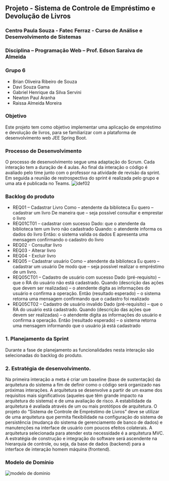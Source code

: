 ## Projeto - Sistema de Controle de Empréstimo e Devolução de Livros
### Centro Paula Souza - Fatec Ferraz - Curso de Análise e Desenvolvimento de Sistemas
### Disciplina – Programação Web – Prof. Edson Saraiva de Almeida
### Grupo 6
- Brian Oliveira Ribeiro de Souza
- Davi Souza Gama
- Gabriel Henrique da Silva Servini
- Newton Paul Aranha
- Raissa Almeida Moreira
### Objetivo
Este projeto tem como objetivo implementar uma aplicação de empréstimo e devolução de livros, para se familiarizar com a
plataforma de desenvolvimento web JEE Spring Boot.
### Processo de Desenvolvimento
O processo de desenvolvimento segue uma adaptação do Scrum. Cada interação tem a duração de 4 aulas. Ao final da interação o
código é avaliado pelo time junto com o professor na atividade de revisão da sprint. Em seguida a reunião de restrospectiva do sprint é
realizada pelo grupo e uma ata é publicada no Teams.
![idef02](https://user-images.githubusercontent.com/14267502/84417700-6a2a2580-abec-11ea-8b39-d20213a4f15d.png)
### Backlog do produto
- REQ01 – Cadastrar Livro
Como – atendente da biblioteca
Eu quero – cadastrar um livro
De maneira que – seja possível consultar e emprestar o livro
- REQ01CT01 – cadastrar com sucesso
Dado: que o atendente da biblioteca tem um livro não cadastrado
Quando: o atendente informa os dados do livro
Então: o sistema valida os dados E apresenta uma mensagem confirmando o cadastro do livro
- REQ02 - Consultar livro
- REQ03 - Alterar livro
- REQ04 - Excluir livro
- REQ05 – Cadastrar usuário
Como – atendente da biblioteca
Eu quero – cadastrar um usuário
De modo que – seja possível realizar o empréstimo de um livro.
- REQ05CT01 – Cadastro de usuário com sucesso
Dado (pré-requisito) – que o RA do usuário não está cadastrado.
Quando (descrição das ações que devem ser realizadas) – o atendente digita as informações do usuário e confirma a operação.
Então (resultado esperado) – o sistema retorna uma mensagem confirmando que o cadastro foi realizado
- REQ05CT02 – Cadastro de usuário invalido
Dado (pré-requisito) – que o RA do usuário está cadastrado.
Quando (descrição das ações que devem ser realizadas) – o atendente digita as informações do usuário e confirma a operação.
Então (resultado esperado) – o sistema retorna uma mensagem informando que o usuário já está cadastrado
### 1. Planejamento da Sprint
Durante a fase de planejamento as funcionalidades nesta interação são selecionadas do backlog do produto.
### 2. Estratégia de desenvolvimento.
Na primeira interação a meta é criar um baseline (base de sustentação) da arquitetura do sistema a fim de definir como o código será
organizado nas próximas interações. A arquitetura se desenvolve a partir de um exame dos requisitos mais significativos (aqueles que
têm grande impacto na arquitetura do sistema) e de uma avaliação de risco. A estabilidade da arquitetura é avaliada através de um ou
mais protótipos de arquitetura. O projeto do “Sistema de Controle de Empréstimo de Livros” deve se utilizar de uma arquitetura que
permita flexibilidade na configuração do sistema de persistência (mudança do sistema de gerenciamento de banco de dados) e
manutenções na interface de usuário com poucos efeitos colaterais. A arquitetura selecionada para atender esta necessidade é a
arquitetura MVC.
A estratégia de construção e integração do software será ascendente na hierarquia de controle, ou seja, da base de dados (backend) para
a interface de interação homem máquina (frontend).
### Modelo de Domínio
![modelo de dominio](https://user-images.githubusercontent.com/14267502/84425324-bd55a580-abf7-11ea-99c7-f427b80fb7cc.png)
